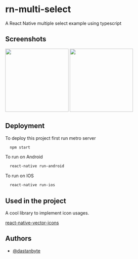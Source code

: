 # rn-multi-select

A React Native multiple select example using typescript

## Screenshots

<img src="https://user-images.githubusercontent.com/23508996/189900409-85a1560f-acb8-46ff-8c3c-2a6c90f14133.png" width="200">
<img src="https://user-images.githubusercontent.com/23508996/189900511-99f1d07c-5539-4592-b0fa-cc6665e94724.png" width="200">

## Deployment

To deploy this project first run metro server

```bash
  npm start
```
To run on Android

```bash
  react-native run-android
```
To run on IOS

```bash
  react-native run-ios
```

## Used in the project

A cool library to implement icon usages.

[react-native-vector-icons](https://github.com/oblador/react-native-vector-icons)


## Authors

- [@dastanbyte](https://www.github.com/dastanbyte)


